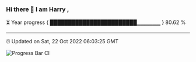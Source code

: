 ### Hi there 👋 I am Harry , 

⏳ Year progress { ████████████████████████▁▁▁▁▁▁ } 80.62 %

---

⏰ Updated on Sat, 22 Oct 2022 06:03:25 GMT

![Progress Bar CI](https://github.com/duykhang68/duykhang68/workflows/Progress%20Bar%20CI/badge.svg)
